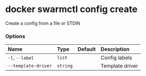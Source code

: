# docker swarmctl config create

<!---MARKER_GEN_START-->
Create a config from a file or STDIN

### Options

| Name                | Type     | Default | Description     |
|:--------------------|:---------|:--------|:----------------|
| `-l`, `--label`     | `list`   |         | Config labels   |
| `--template-driver` | `string` |         | Template driver |


<!---MARKER_GEN_END-->

